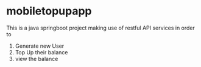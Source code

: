 # mobiletopupapp
This is a java springboot project making use of restful API services in order to 
1) Generate new User
2) Top Up their balance
3) view the balance
